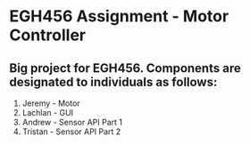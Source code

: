 # EGH456 Assignment - Motor Controller

## Big project for EGH456. Components are designated to individuals as follows:

1. Jeremy - Motor
2. Lachlan - GUI
3. Andrew - Sensor API Part 1
4. Tristan - Sensor API Part 2